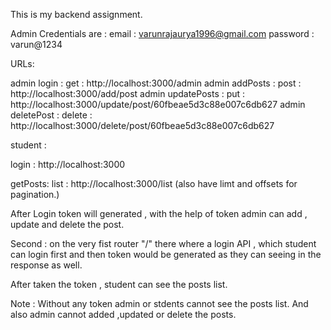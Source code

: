 
<!-- Varun Rajaurya -->

This is my backend assignment.

Admin Credentials are :
email : varunrajaurya1996@gmail.com
password : varun@1234

URLs:

admin login : get : http://localhost:3000/admin
admin addPosts :  post : http://localhost:3000/add/post
admin updatePosts : put : http://localhost:3000/update/post/60fbeae5d3c88e007c6db627
admin deletePost : delete : http://localhost:3000/delete/post/60fbeae5d3c88e007c6db627

student : 

login : http://localhost:3000

getPosts: 
list : http://localhost:3000/list
(also have limt and offsets for pagination.)


After Login token will generated , with the help of token admin can add , update and delete the post.

Second : 
on the very fist router "/" there where a login API , which student can login first and then token would be generated as they can seeing in the response as well.

After taken the token , student can see the posts list.

Note : Without any token admin or stdents cannot see the posts list. And also admin cannot added ,updated or delete the posts. 
